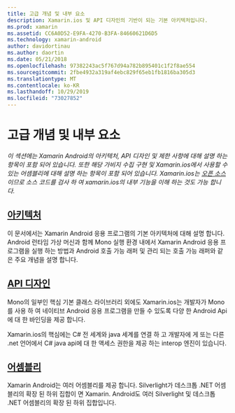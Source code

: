 ```yaml
---
title: 고급 개념 및 내부 요소
description: Xamarin.ios 및 API 디자인의 기반이 되는 기본 아키텍처입니다.
ms.prod: xamarin
ms.assetid: CC6A0D52-E9FA-4270-B3FA-84660621D6D5
ms.technology: xamarin-android
author: davidortinau
ms.author: daortin
ms.date: 05/21/2018
ms.openlocfilehash: 97382243ac5f767d94a782b895401c1f2f8ae554
ms.sourcegitcommit: 2fbe4932a319af4ebc829f65eb1fb1816ba305d3
ms.translationtype: MT
ms.contentlocale: ko-KR
ms.lasthandoff: 10/29/2019
ms.locfileid: "73027852"
---
```

# <a name="advanced-concepts-and-internals"></a>고급 개념 및 내부 요소

_이 섹션에는 Xamarin Android의 아키텍처, API 디자인 및 제한 사항에 대해 설명 하는 항목이 포함 되어 있습니다. 또한 해당 가비지 수집 구현 및 Xamarin.ios에서 사용할 수 있는 어셈블리에 대해 설명 하는 항목이 포함 되어 있습니다. Xamarin.ios는 [오픈 소스](https://github.com/xamarin/xamarin-android)이므로 소스 코드를 검사 하 여 xamarin.ios의 내부 기능을 이해 하는 것도 가능 합니다._

## <a name="architectureandroidinternalsarchitecturemd"></a>[아키텍처](~/android/internals/architecture.md)

이 문서에서는 Xamarin Android 응용 프로그램의 기본 아키텍처에 대해 설명 합니다. Android 런타임 가상 머신과 함께 Mono 실행 환경 내에서 Xamarin Android 응용 프로그램을 실행 하는 방법과 Android 호출 가능 래퍼 및 관리 되는 호출 가능 래퍼와 같은 주요 개념을 설명 합니다. 

## <a name="api-designandroidinternalsapi-designmd"></a>[API 디자인](~/android/internals/api-design.md)

Mono의 일부인 핵심 기본 클래스 라이브러리 외에도 Xamarin.ios는 개발자가 Mono를 사용 하 여 네이티브 Android 응용 프로그램을 만들 수 있도록 다양 한 Android Api에 대 한 바인딩을 제공 합니다.

Xamarin.ios의 핵심에는 C# 전 세계와 java 세계를 연결 하 고 개발자에 게 또는 다른 .net 언어에서 C# java api에 대 한 액세스 권한을 제공 하는 interop 엔진이 있습니다.

## <a name="assembliescross-platforminternalsavailable-assembliesmd"></a>[어셈블리](~/cross-platform/internals/available-assemblies.md)

Xamarin Android는 여러 어셈블리를 제공 합니다. Silverlight가 데스크톱 .NET 어셈블리의 확장 된 하위 집합이 면 Xamarin. Android도 여러 Silverlight 및 데스크톱 .NET 어셈블리의 확장 된 하위 집합입니다. 
